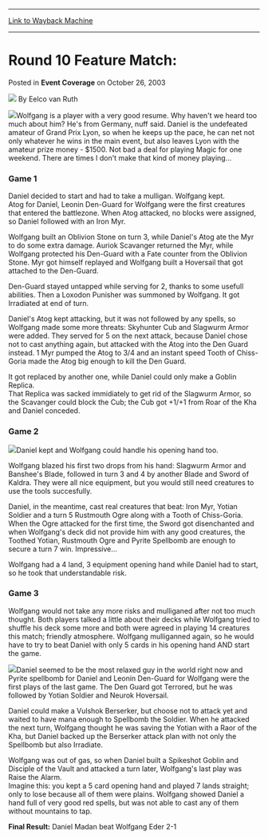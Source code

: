 
---
[Link to Wayback Machine](https://web.archive.org/web/20220121111223/https://magic.wizards.com/en/articles/archive/event-coverage/round-10-feature-match-2003-10-26)

[_metadata_:author]:- "Eelco van Ruth"
[_metadata_:description]:- "Wolfgang is a player with a very good resume. Why haven't we heard too much about him? He's from Germany, nuff said. Daniel is the undefeated amateur of Grand Prix Lyon, so when he keeps up the pace, he can net not only whatever he wins in the main event, but also leaves Lyon with the amateur prize money - $1500. Not bad a deal for playing Magic for one weekend. There are"
[_metadata_:generator]:- "Drupal 7 (http://drupal.org)"
[_metadata_:node]:- "778846"
[_metadata_:publish_date]:- "2003-10-26"
[_metadata_:source]:- "div-main-content"
[_metadata_:title]:- "Round 10 Feature Match:"
[_metadata_:wayback_capture_timestamp]:- "2022-01-21 11:12:23"
[_metadata_:wayback_raw_url]:- "https://web.archive.org/web/20220121111223id_/https://magic.wizards.com/en/articles/archive/event-coverage/round-10-feature-match-2003-10-26"
[_metadata_:wayback_url]:- "https://magic.wizards.com/en/articles/archive/event-coverage/round-10-feature-match-2003-10-26"
---


Round 10 Feature Match:
=======================



 Posted in **Event Coverage**
 on October 26, 2003 






![](https://media.magic.wizards.com/styles/auth_small/public/generic-avatar-150_98.png)
By Eelco van Ruth











![](https://media.magic.wizards.com/image_legacy_migration/sideboard/images/gplyo03/a897.jpg)Wolfgang is a player with a very good resume. Why haven't we heard too much about him? He's from Germany, nuff said. Daniel is the undefeated amateur of Grand Prix Lyon, so when he keeps up the pace, he can net not only whatever he wins in the main event, but also leaves Lyon with the amateur prize money - $1500. Not bad a deal for playing Magic for one weekend. There are times I don't make that kind of money playing...

### Game 1

Daniel decided to start and had to take a mulligan. Wolfgang kept.  
 Atog for Daniel, Leonin Den-Guard for Wolfgang were the first creatures that entered the battlezone. When Atog attacked, no blocks were assigned, so Daniel followed with an Iron Myr.

Wolfgang built an Oblivion Stone on turn 3, while Daniel's Atog ate the Myr to do some extra damage. Auriok Scavanger returned the Myr, while Wolfgang protected his Den-Guard with a Fate counter from the Oblivion Stone. Myr got himself replayed and Wolfgang built a Hoversail that got attached to the Den-Guard.

Den-Guard stayed untapped while serving for 2, thanks to some usefull abilities. Then a Loxodon Punisher was summoned by Wolfgang. It got Irradiated at end of turn.

Daniel's Atog kept attacking, but it was not followed by any spells, so Wolfgang made some more threats: Skyhunter Cub and Slagwurm Armor were added. They served for 5 on the next attack, because Daniel chose not to cast anything again, but attacked with the Atog into the Den Guard instead. 1 Myr pumped the Atog to 3/4 and an instant speed Tooth of Chiss-Goria made the Atog big enough to kill the Den Guard.

It got replaced by another one, while Daniel could only make a Goblin Replica.  
 That Replica was sacked immidiately to get rid of the Slagwurm Armor, so the Scavanger could block the Cub; the Cub got +1/+1 from Roar of the Kha and Daniel conceded.

### Game 2

![](https://media.magic.wizards.com/image_legacy_migration/sideboard/images/gplyo03/a898.jpg)Daniel kept and Wolfgang could handle his opening hand too.

Wolfgang blazed his first two drops from his hand: Slagwurm Armor and Banshee's Blade, followed in turn 3 and 4 by another Blade and Sword of Kaldra. They were all nice equipment, but you would still need creatures to use the tools succesfully.

Daniel, in the meantime, cast real creatures that beat: Iron Myr, Yotian Soldier and a turn 5 Rustmouth Ogre along with a Tooth of Chiss-Goria. When the Ogre attacked for the first time, the Sword got disenchanted and when Wolfgang's deck did not provide him with any good creatures, the Toothed Yotian, Rustmouth Ogre and Pyrite Spellbomb are enough to secure a turn 7 win. Impressive...

Wolfgang had a 4 land, 3 equipment opening hand while Daniel had to start, so he took that understandable risk.

### Game 3

Wolfgang would not take any more risks and mulliganed after not too much thought. Both players talked a little about their decks while Wolfgang tried to shuffle his deck some more and both were agreed in playing 14 creatures this match; friendly atmosphere. Wolfgang mulliganned again, so he would have to try to beat Daniel with only 5 cards in his opening hand AND start the game.

![](https://media.magic.wizards.com/image_legacy_migration/sideboard/images/gplyo03/a899.jpg)Daniel seemed to be the most relaxed guy in the world right now and Pyrite spellbomb for Daniel and Leonin Den-Guard for Wolfgang were the first plays of the last game. The Den Guard got Terrored, but he was followed by Yotian Soldier and Neurok Hoversail.

Daniel could make a Vulshok Berserker, but choose not to attack yet and waited to have mana enough to Spellbomb the Soldier. When he attacked the next turn, Wolfgang thought he was saving the Yotian with a Raor of the Kha, but Daniel backed up the Berserker attack plan with not only the Spellbomb but also Irradiate.

Wolfgang was out of gas, so when Daniel built a Spikeshot Goblin and Disciple of the Vault and attacked a turn later, Wolfgang's last play was Raise the Alarm.  
 Imagine this: you kept a 5 card opening hand and played 7 lands straight; only to lose because all of them were plains. Wolfgang showed Daniel a hand full of very good red spells, but was not able to cast any of them without mountains to tap.

**Final Result:** Daniel Madan beat Wolfgang Eder 2-1







